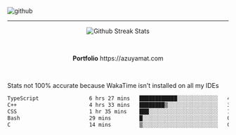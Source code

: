 ![github](https://media.discordapp.net/attachments/881363147364118528/1142610121697021952/background.png?width=1000&height=300)<br>
___
<p align="center">
  <img alt="Github Streak Stats" src="https://streak-stats.demolab.com?user=Azuyamat&theme=transparent&hide_border=true"/>
</p><br>
<p align="center">
      <strong>Portfolio</strong> https://azuyamat.com
</p><br>

Stats not 100% accurate because WakaTime isn't installed on all my IDEs
<!--START_SECTION:waka-->

```txt
TypeScript                6 hrs 27 mins   ████████████░░░░░░░░░░░░░   47.55 %
C++                       4 hrs 33 mins   ████████▒░░░░░░░░░░░░░░░░   33.52 %
CSS                       1 hr 35 mins    ███░░░░░░░░░░░░░░░░░░░░░░   11.71 %
Bash                      29 mins         █░░░░░░░░░░░░░░░░░░░░░░░░   03.67 %
C                         14 mins         ▒░░░░░░░░░░░░░░░░░░░░░░░░   01.75 %
```

<!--END_SECTION:waka-->
